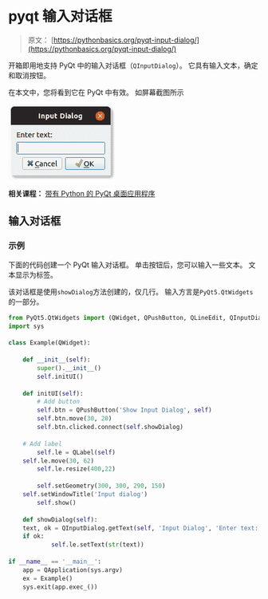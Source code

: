 # pyqt 输入对话框

> 原文： [https://pythonbasics.org/pyqt-input-dialog/](https://pythonbasics.org/pyqt-input-dialog/)

开箱即用地支持 PyQt 中的输入对话框（`QInputDialog`）。 它具有输入文本，确定和取消按钮。

在本文中，您将看到它在 PyQt 中有效。 如屏幕截图所示

![pyqt input dialog](img/d94bc3378d5cbdc5aa8d3a5c32b3dd69.jpg)

**相关课程：**
[带有 Python 的 PyQt 桌面应用程序](https://gum.co/pysqtsamples)

## 输入对话框

### 示例

下面的代码创建一个 PyQt 输入对话框。 单击按钮后，您可以输入一些文本。 文本显示为标签。

该对话框是使用`showDialog`方法创建的，仅几行。 输入方言是`PyQt5.QtWidgets`的一部分。

```py
from PyQt5.QtWidgets import (QWidget, QPushButton, QLineEdit, QInputDialog, QApplication, QLabel)
import sys

class Example(QWidget):

    def __init__(self):
        super().__init__()
        self.initUI()

    def initUI(self):
        # Add button                                                                                                     
        self.btn = QPushButton('Show Input Dialog', self)
        self.btn.move(30, 20)
        self.btn.clicked.connect(self.showDialog)

	# Add label                                                                                                      
        self.le = QLabel(self)
	self.le.move(30, 62)
        self.le.resize(400,22)

        self.setGeometry(300, 300, 290, 150)
	self.setWindowTitle('Input dialog')
        self.show()

    def showDialog(self):
	text, ok = QInputDialog.getText(self, 'Input Dialog', 'Enter text:')
	if ok:
            self.le.setText(str(text))

if __name__ == '__main__':
    app = QApplication(sys.argv)
    ex = Example()
    sys.exit(app.exec_())

```
